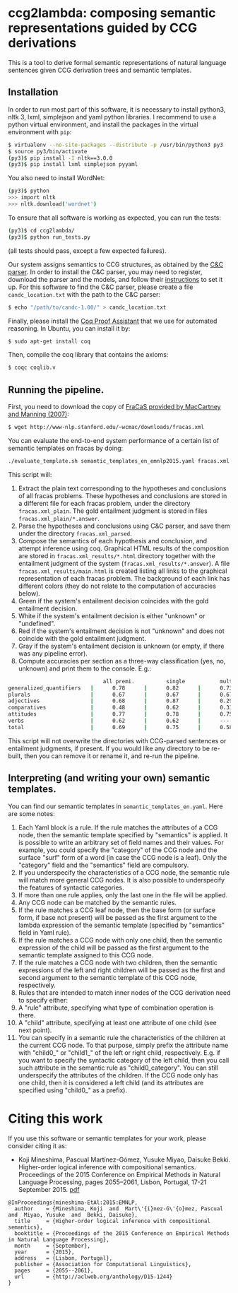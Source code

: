 # ccg2lambda: composing semantic representations guided by CCG derivations

This is a tool to derive formal semantic representations of
natural language sentences given CCG derivation trees and semantic templates.

## Installation

In order to run most part of this software, it is necessary to install python3,
nltk 3, lxml, simplejson and yaml python libraries. I recommend to use a python virtual environment,
and install the packages in the virtual environment with `pip`:

```bash
$ virtualenv --no-site-packages --distribute -p /usr/bin/python3 py3
$ source py3/bin/activate
(py3)$ pip install -I nltk==3.0.0
(py3)$ pip install lxml simplejson pyyaml
```

You also need to install WordNet:

```bash
(py3)$ python
>>> import nltk
>>> nltk.download('wordnet')
```

To ensure that all software is working as expected, you can run the tests:

```bash
(py3)$ cd ccg2lambda/
(py3)$ python run_tests.py
```
(all tests should pass, except a few expected failures).

Our system assigns semantics to CCG structures, as obtained by the [C&C parser](http://svn.ask.it.usyd.edu.au/trac/candc). In order to install the C&C parser, you may need to register, download the parser and the models, and follow their [instructions](http://svn.ask.it.usyd.edu.au/trac/candc/wiki/Installation) to set it up. For this software to find the C&C parser, please create a file `candc_location.txt` with the path to the C&C parser:

```bash
$ echo "/path/to/candc-1.00/" > candc_location.txt
```

Finally, please install the [Coq Proof Assistant](https://coq.inria.fr/) that we use for automated reasoning. In Ubuntu, you can install it by:

```bash
$ sudo apt-get install coq
```

Then, compile the coq library that contains the axioms:

```bash
$ coqc coqlib.v
```

## Running the pipeline.

First, you need to download the copy of [FraCaS provided by MacCartney and Manning (2007)](http://www-nlp.stanford.edu/~wcmac/downloads/fracas.xml):

```bash
$ wget http://www-nlp.stanford.edu/~wcmac/downloads/fracas.xml
```

You can evaluate the end-to-end system performance of a certain list of semantic templates on
fracas by doing:

```bash
./evaluate_template.sh semantic_templates_en_emnlp2015.yaml fracas.xml
```

This script will:

1. Extract the plain text corresponding to the hypotheses and conclusions of all fracas problems. These hypotheses and conclusions are stored in a different file for each fracas problem, under the directory `fracas.xml_plain`. The gold entailment judgment is stored in files `fracas.xml_plain/*.answer`.
2. Parse the hypotheses and conclusions using C&C parser, and save them under the directory `fracas.xml_parsed`.
3. Compose the semantics of each hypothesis and conclusion, and attempt inference using coq. Graphical HTML results of the composition are stored in `fracas.xml_results/*.html` directory together with the entailment judgment of the system (`fracas.xml_results/*.answer`).
A file `fracas.xml_results/main.html` is created listing all links to the graphical representation of each fracas problem. The background of each link has different colors (they do not relate to the computation of accuracies below).
  1. Green if the system's entailment decision coincides with the gold entailment decision.
  2. White if the system's entailment decision is either "unknown" or "undefined".
  3. Red if the system's entailment decision is not "unknown" and does not coincide with the gold entailment judgment.
  4. Gray if the system's entailment decision is unknown (or empty, if there was any pipeline error).
4. Compute accuracies per section as a three-way classification (yes, no, unknown) and print them to the console. E.g.:

```bash
                              all premi.          single           multi
generalized_quantifiers   |      0.78      |      0.82      |      0.73     
plurals                   |      0.67      |      0.67      |      0.67     
adjectives                |      0.68      |      0.87      |      0.29     
comparatives              |      0.48      |      0.62      |      0.33     
attitudes                 |      0.77      |      0.78      |      0.75     
verbs                     |      0.62      |      0.62      |      ----     
total                     |      0.69      |      0.75      |      0.58     
```

This script will not overwrite the directories with CCG-parsed sentences or entailment judgments, if present. If you would like any directory to be re-built, then you can remove it or rename it, and re-run the pipeline.

## Interpreting (and writing your own) semantic templates.

You can find our semantic templates in `semantic_templates_en.yaml`. Here are some notes:

1. Each Yaml block is a rule. If the rule matches the attributes of a CCG node, then the semantic template specified by "semantics" is applied. It is possible to write an arbitrary set of field names and their values. For example, you could specify the "category" of the CCG node and the surface "surf" form of a word (in case the CCG node is a leaf). Only the "category" field and the "semantics" field are compulsory.
2. If you underspecify the characteristics of a CCG node, the semantic rule will match more general CCG nodes. It is also possible to underspecify the features of syntactic categories.
3. If more than one rule applies, only the last one in the file will be applied.
4. Any CCG node can be matched by the semantic rules.
  1. If the rule matches a CCG leaf node, then the base form (or surface form, if base not present) will be passed as the first argument to the lambda expression of the semantic template (specified by "semantics" field in Yaml rule).
  2. If the rule matches a CCG node with only one child, then the semantic expression of the child will be passed as the first argument to the semantic template assigned to this CCG node.
  3. If the rule matches a CCG node with two children, then the semantic expressions of the left and right children will be passed as the first and second argument to the semantic template of this CCG node, respectively.
5. Rules that are intended to match inner nodes of the CCG derivation need to specify either:
  1. A "rule" attribute, specifying what type of combination operation is there.
  2. A "child" attribute, specifying at least one attribute of one child (see next point).
6. You can specify in a semantic rule the characteristics of the children at the current CCG node. To that purpose, simply prefix the attribute name with "child0\_" or "child1\_" of the left or right child, respectively. E.g. if you want to specify the syntactic category of the left child, then you call such attribute in the semantic rule as "child0\_category". You can still underspecify the attributes of the children. If the CCG node only has one child, then it is considered a left child (and its attributes are specified using "child0\_" as a prefix).

# Citing this work

If you use this software or semantic templates for your work, please consider citing it as:

* Koji Mineshima, Pascual Martínez-Gómez, Yusuke Miyao, Daisuke Bekki. Higher-order logical inference with compositional semantics. Proceedings of the 2015 Conference on Empirical Methods in Natural Language Processing, pages 2055–2061, Lisbon, Portugal, 17-21 September 2015. [pdf](http://www.aclweb.org/anthology/D15-1244)

```
@InProceedings{mineshima-EtAl:2015:EMNLP,
  author    = {Mineshima, Koji  and  Mart\'{i}nez-G\'{o}mez, Pascual  and  Miyao, Yusuke  and  Bekki, Daisuke},
  title     = {Higher-order logical inference with compositional semantics},
  booktitle = {Proceedings of the 2015 Conference on Empirical Methods in Natural Language Processing},
  month     = {September},
  year      = {2015},
  address   = {Lisbon, Portugal},
  publisher = {Association for Computational Linguistics},
  pages     = {2055--2061},
  url       = {http://aclweb.org/anthology/D15-1244}
}
```
